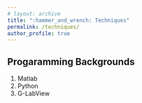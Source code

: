 ```yaml
---
# layout: archive
title: ":hammer_and_wrench: Techniques"
permalink: /techniques/
author_profile: true
---
```

## Progaramming Backgrounds
1. Matlab
2. Python
3. G-LabView
